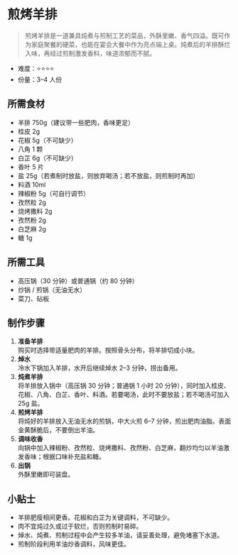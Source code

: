 # 煎烤羊排

> 煎烤羊排是一道兼具炖煮与煎制工艺的菜品，外酥里嫩、香气四溢。既可作为家庭聚餐的硬菜，也能在宴会大餐中作为亮点端上桌。炖煮后的羊排酥烂入味，再经过煎制激发香料，味道浓郁而不腻。


- 难度：⭐⭐⭐⭐
- 份量：3–4 人份

## 所需食材

- 羊排 750g（建议带一些肥肉，香味更足）
- 桂皮 2g
- 花椒 5g（不可缺少）
- 八角 1 颗
- 白芷 6g（不可缺少）
- 香叶 5 片
- 盐 25g（若煮制时放盐，则放弃喝汤；若不放盐，则煎制时再加）
- 料酒 10ml
- 辣椒粉 5g（可自行调节）
- 孜然粒 2g
- 烧烤撒料 2g
- 孜然粉 2g
- 白芝麻 2g
- 糖 1g

## 所需工具

- 高压锅（30 分钟）或普通锅（约 80 分钟）
- 炒锅 / 煎锅（无油无水）
- 菜刀、砧板

## 制作步骤

1. **准备羊排**  
   购买时选择带适量肥肉的羊排。按照骨头分布，将羊排切成小块。  
2. **焯水**  
   冷水下锅加入羊排，水开后继续焯水 2–3 分钟，捞出备用。
3. **炖煮羊排**  
   将羊排放入锅中（高压锅 30 分钟；普通锅 1 小时 20 分钟），同时加入桂皮、花椒、八角、白芷、香叶、料酒。若要喝汤，此时不要放盐；若不喝汤可加入 25g 盐。
4. **煎烤羊排**  
   将炖好的羊排放入无油无水的煎锅，中大火煎 6–7 分钟，煎出肥肉油脂。表面金黄酥脆后，不要倒出羊油。
5. **调味收香**  
   向锅中加入辣椒粉、孜然粒、烧烤撒料、孜然粉、白芝麻，翻炒均匀以羊油激发香味；根据口味补充盐和糖。
6. **出锅**  
   外酥里嫩即可装盘。

## 小贴士

- 羊排肥瘦相间更香。花椒和白芷为关键调料，不可缺少。
- 肉不宜炖过久或过于软烂，否则煎制时易碎。
- 焯水、炖煮、煎制过程中会产生较多羊油，请妥善处理，避免堵塞下水道。
- 煎制阶段利用羊油炒香调料，风味更佳。
